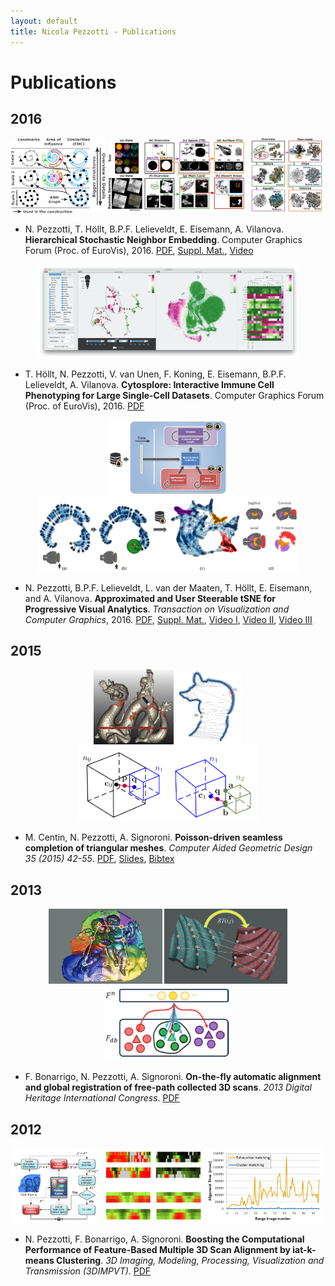 ```yaml
---
layout: default
title: Nicola Pezzotti - Publications
---
```


Publications
================

2016
-------

<center>
<img src="Pictures/2016_hsne/overview_final.png" height="120">
<img src="Pictures/2016_hsne/sun_final_small.png" height="120">
<img src="Pictures/2016_hsne/dl.png" height="120">
</center>

* N. Pezzotti, T. Höllt, B.P.F. Lelieveldt, E. Eisemann, A. Vilanova. **Hierarchical Stochastic Neighbor Embedding**. Computer Graphics Forum (Proc. of EuroVis), 2016. [PDF](/publications/2016_hsne/preprint.pdf), [Suppl. Mat.](/publications/2016_hsne/experiments.pdf), [Video](/publications/2016_hsne/sun_analysis.mp4)

<center>
<img src="Pictures/cytosplore.jpg" height="150">
</center>

* T. Höllt, N. Pezzotti, V. van Unen, F. Koning, E. Eisemann, B.P.F. Lelieveldt, A. Vilanova. **Cytosplore: Interactive Immune Cell Phenotyping for Large Single-Cell Datasets**. Computer Graphics Forum (Proc. of EuroVis), 2016. [PDF](https://graphics.tudelft.nl/Publications-new/2016/HPVKELV16/eurovis16_Cytosplore_Interactive_Immune_Cell_Phenotyping_for_Large_Single-Cell_Datasets.pdf)


<center>
<img src="Pictures/a_tsne/overview.png" height="120">
<img src="Pictures/a_tsne/aba.png" height="120">
<!--<img src="Pictures/a_tsne/rt.png" height="120">-->
</center>

* N. Pezzotti, B.P.F. Lelieveldt, L. van der Maaten, T. Höllt, E. Eisemann, and A. Vilanova. **Approximated and User Steerable tSNE for Progressive Visual Analytics**. *Transaction on Visualization and Computer Graphics*, 2016. [PDF](2016_AtSNE.pdf), [Suppl. Mat.](https://www.researchgate.net/publication/303305902_A-tSNE_supplemental_materials), [Video I](https://www.researchgate.net/publication/303305958_A-tSNE_Comparison_on_the_MNIST_dataset), [Video II](https://www.researchgate.net/publication/303305906_A-tSNE_Case_Study_I_-_Mouse_Brain), [Video III](https://www.researchgate.net/publication/303305908_A-tSNE_Case_Study_II_-_Data_Stream)


2015
-------

<center>
<img src="Pictures/dragon_armadillo_buddha.png" height="120">
<img src="Pictures/protection.png" height="120">
<img src="Pictures/tree.png" height="120">
</center>

* M. Centin, N. Pezzotti, A. Signoroni. **Poisson-driven seamless completion of triangular meshes**. *Computer Aided Geometric Design 35 (2015) 42-55*. [PDF](2014_Poisson_Driven_Seamless_completion.pdf), [Slides](2014_Poisson_Driven_Seamless_completion_presentation.pdf), [Bibtex](https://scholar.google.nl/scholar.bib?q=info:kmdSnlU02MkJ:scholar.google.com/&output=citation&scisig=AAGBfm0AAAAAVsRRbkgD9w_9f0NRdQmQFC2dA0Z5RWSy&scisf=4&hl=it&scfhb=1)



2013
-------
<center>
<img src="Pictures/putti.png" height="120">
<img src="Pictures/rttrx.png" height="120">
<img src="Pictures/clusters.png" height="120">
</center>

* F. Bonarrigo, N. Pezzotti, A. Signoroni. **On-the-fly automatic alignment and global registration of free-path collected 3D scans**. *2013 Digital Heritage International Congress*. [PDF](2013_On-the-fly_automatic_alignment_and_global_registration_of_freepath_collected_3D_scans.pdf)



2012
-------
<center>
<img src="Pictures/master_diagram.png" height="120">
<img src="Pictures/features.png" height="120">
<img src="Pictures/comp_time.png" height="120">
</center>

* N. Pezzotti, F. Bonarrigo, A. Signoroni. **Boosting the Computational Performance of Feature-Based Multiple 3D Scan Alignment by iat-k-means Clustering**. *3D Imaging, Modeling, Processing, Visualization and Transmission (3DIMPVT)*. [PDF](Boosting_the_computational_performance_of_feature_based_multiple_3D_scan_alignment_by_iat_k_means_clustering.pdf)





